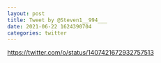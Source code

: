 ```yaml
--- 
layout: post 
title: Tweet by @Steven1__994___ 
date: 2021-06-22 1624390704 
categories: twitter 
--- 
```

https://twitter.com/o/status/1407421672932757513